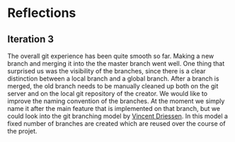 # Reflections

## Iteration 3
The overall git experience has been quite smooth so far. Making a new branch and merging it into the the master branch went well. One thing that surprised us was the visibility of the branches, since there is a clear distinction between a local branch and a global branch. After a branch is merged, the old branch needs to be manually cleaned up both on the git server and on the local git repository of the creator. We would like to improve the naming convention of the branches. At the moment we simply name it after the main feature that is implemented on that branch, but we could look into the git branching model by [Vincent Driessen](http://nvie.com/posts/a-successful-git-branching-model/). In this model a fixed number of branches are created which are reused over the course of the projet.
